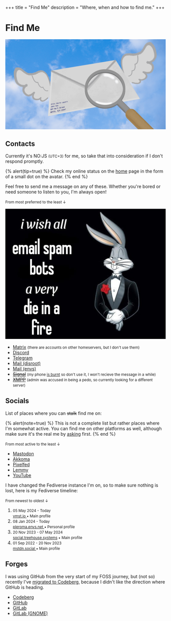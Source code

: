 +++
title = "Find Me"
description = "Where, when and how to find me."
+++

# Find Me

<picture>
  <source srcset="envelope-d.png" media="(prefers-color-scheme: dark)" />
  <img src="envelope-l.png" alt="envelope" />
</picture>

## Contacts

Currently it's <time><span id="clock"><noscript>NO:JS</noscript></span></time> <small>(UTC+3)</small> for me, so take that into consideration if I don't respond promptly.

{% alert(tip=true) %}
Check my online status on the [home](@/_index.md) page in the form of a small dot on the avatar.
{% end %}

Feel free to send me a message on any of these. Whether you're bored or need someone to listen to you, I'm always open!

<small>From most preferred to the least ↓</small>

![die in a fire](die-in-a-fire.jpg#end)

- [Matrix](https://matrix.to/#/@daudix:envs.net) <small>(there are accounts on other homeservers, but I don't use them)</small>
- [Discord](https://discord.com/users/650757995378114581)
- [Telegram](https://t.me/ddaudix)
- [Mail (disroot)](mailto:daudix@disroot.org)
- [Mail (envs)](mailto:daudix@envs.net)
- ~~[Signal](https://signal.me/#eu/0KKOAPEjDPbNVKFfWbNu9AHZE2od2quKOO5NxLmFqf/xA9940S5JKZbOhTwoa2wP)~~ <small>(my phone [is burnt](https://xdaforums.com/t/fix-pixel-3-qusb_bulk_cid-xxxx_sn-xxxxxxxx.4205331/) so don't use it, I won't recieve the message in a while)</small>
- ~~[XMPP](xmpp:daudix@nixnet.services)~~ <small>(admin was accused in being a pedo, so currently looking for a different server)</small>

## Socials

List of places where you can ~~stalk~~ find me on:

{% alert(note=true) %}
This is not a complete list but rather places where I'm somewhat active. You can find me on other platforms as well, although make sure it's the real me by [asking](#contacts) first.
{% end %}

<small>From most active to the least ↓</small>

- [Mastodon](https://social.treehouse.systems/@daudix)
- [Akkoma](https://pleroma.envs.net/daudix)
- [Pixelfed](https://pixelfed.social/Daudix)
- [Lemmy](https://lemmy.zip/u/daudix)
- [YouTube](https://www.youtube.com/@ddaudix)

I have changed the Fediverse instance I'm on, so to make sure nothing is lost, here is my Fediverse timeline:

<small>From newest to oldest ↓</small>
<ol id="timeline">
  <li><small>05 May 2024 - Today      <br><a href="https://vmst.io/@daudix">                 vmst.io                 </a> • <span>Main profile    </span></small></li>
  <li><small>08 Jan 2024 - Today      <br><a href="https://pleroma.envs.net/daudix">         pleroma.envs.net        </a> • <span>Personal profile</span></small></li>
  <li><small>20 Nov 2023 - 07 May 2024<br><a href="https://social.treehouse.systems/@daudix">social.treehouse.systems</a> • <span>Main profile    </span></small></li>
  <li><small>01 Sep 2022 - 20 Nov 2023<br><a href="https://mstdn.social/@Daudix">            mstdn.social            </a> • <span>Main profile    </span></small></li>
</ol>

## Forges

I was using GitHub from the very start of my FOSS journey, but (not so) recently I've [migrated to Codeberg](@/blog/migration-from-github-to-codeberg/index.md), because I didn't like the direction where GitHub is heading.

- [Codeberg](https://codeberg.org/daudix)
- [GitHub](https://github.com/daudix)
- [GitLab](https://gitlab.com/daudix)
- [GitLab (GNOME)](https://gitlab.gnome.org/daudix)

<script>
  function updateClock() {
    const options = {
      // No, I'm not in Moscow, just so happens the timezone is the same there
      timeZone: "Europe/Moscow",
      hour: "2-digit",
      minute: "2-digit",
      hour12: false,
    };
    const now = new Date().toLocaleString("en-US", options);
    const clockElement = document.getElementById("clock");
    clockElement.textContent = now;
  }

  updateClock();
  setInterval(updateClock, 1000);
</script>
